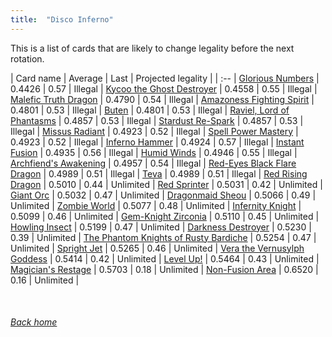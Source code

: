 ```yaml
---
title:  "Disco Inferno"
---
```


This is a list of cards that are likely to change legality before the next rotation.

| Card name | Average | Last | Projected legality |
| :-- |
[Glorious Numbers](https://db.ygoprodeck.com/card/?search=Glorious%20Numbers) | 0.4426 | 0.57 | Illegal |
[Kycoo the Ghost Destroyer](https://db.ygoprodeck.com/card/?search=Kycoo%20the%20Ghost%20Destroyer) | 0.4558 | 0.55 | Illegal |
[Malefic Truth Dragon](https://db.ygoprodeck.com/card/?search=Malefic%20Truth%20Dragon) | 0.4790 | 0.54 | Illegal |
[Amazoness Fighting Spirit](https://db.ygoprodeck.com/card/?search=Amazoness%20Fighting%20Spirit) | 0.4801 | 0.53 | Illegal |
[Buten](https://db.ygoprodeck.com/card/?search=Buten) | 0.4801 | 0.53 | Illegal |
[Raviel, Lord of Phantasms](https://db.ygoprodeck.com/card/?search=Raviel,%20Lord%20of%20Phantasms) | 0.4857 | 0.53 | Illegal |
[Stardust Re-Spark](https://db.ygoprodeck.com/card/?search=Stardust%20Re-Spark) | 0.4857 | 0.53 | Illegal |
[Missus Radiant](https://db.ygoprodeck.com/card/?search=Missus%20Radiant) | 0.4923 | 0.52 | Illegal |
[Spell Power Mastery](https://db.ygoprodeck.com/card/?search=Spell%20Power%20Mastery) | 0.4923 | 0.52 | Illegal |
[Inferno Hammer](https://db.ygoprodeck.com/card/?search=Inferno%20Hammer) | 0.4924 | 0.57 | Illegal |
[Instant Fusion](https://db.ygoprodeck.com/card/?search=Instant%20Fusion) | 0.4935 | 0.56 | Illegal |
[Humid Winds](https://db.ygoprodeck.com/card/?search=Humid%20Winds) | 0.4946 | 0.55 | Illegal |
[Archfiend's Awakening](https://db.ygoprodeck.com/card/?search=Archfiend's%20Awakening) | 0.4957 | 0.54 | Illegal |
[Red-Eyes Black Flare Dragon](https://db.ygoprodeck.com/card/?search=Red-Eyes%20Black%20Flare%20Dragon) | 0.4989 | 0.51 | Illegal |
[Teva](https://db.ygoprodeck.com/card/?search=Teva) | 0.4989 | 0.51 | Illegal |
[Red Rising Dragon](https://db.ygoprodeck.com/card/?search=Red%20Rising%20Dragon) | 0.5010 | 0.44 | Unlimited |
[Red Sprinter](https://db.ygoprodeck.com/card/?search=Red%20Sprinter) | 0.5031 | 0.42 | Unlimited |
[Giant Orc](https://db.ygoprodeck.com/card/?search=Giant%20Orc) | 0.5032 | 0.47 | Unlimited |
[Dragonmaid Sheou](https://db.ygoprodeck.com/card/?search=Dragonmaid%20Sheou) | 0.5066 | 0.49 | Unlimited |
[Zombie World](https://db.ygoprodeck.com/card/?search=Zombie%20World) | 0.5077 | 0.48 | Unlimited |
[Infernity Knight](https://db.ygoprodeck.com/card/?search=Infernity%20Knight) | 0.5099 | 0.46 | Unlimited |
[Gem-Knight Zirconia](https://db.ygoprodeck.com/card/?search=Gem-Knight%20Zirconia) | 0.5110 | 0.45 | Unlimited |
[Howling Insect](https://db.ygoprodeck.com/card/?search=Howling%20Insect) | 0.5199 | 0.47 | Unlimited |
[Darkness Destroyer](https://db.ygoprodeck.com/card/?search=Darkness%20Destroyer) | 0.5230 | 0.39 | Unlimited |
[The Phantom Knights of Rusty Bardiche](https://db.ygoprodeck.com/card/?search=The%20Phantom%20Knights%20of%20Rusty%20Bardiche) | 0.5254 | 0.47 | Unlimited |
[Spright Jet](https://db.ygoprodeck.com/card/?search=Spright%20Jet) | 0.5265 | 0.46 | Unlimited |
[Vera the Vernusylph Goddess](https://db.ygoprodeck.com/card/?search=Vera%20the%20Vernusylph%20Goddess) | 0.5414 | 0.42 | Unlimited |
[Level Up!](https://db.ygoprodeck.com/card/?search=Level%20Up!) | 0.5464 | 0.43 | Unlimited |
[Magician's Restage](https://db.ygoprodeck.com/card/?search=Magician's%20Restage) | 0.5703 | 0.18 | Unlimited |
[Non-Fusion Area](https://db.ygoprodeck.com/card/?search=Non-Fusion%20Area) | 0.6520 | 0.16 | Unlimited |

<br>

###### [Back home](index)